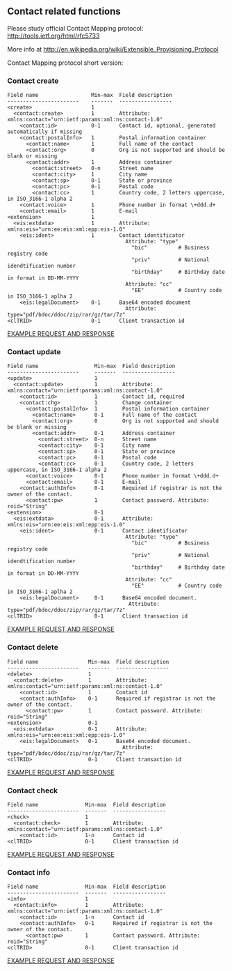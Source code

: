 ## Contact related functions

Please study official Contact Mapping protocol:
http://tools.ietf.org/html/rfc5733

More info at http://en.wikipedia.org/wiki/Extensible_Provisioning_Protocol

Contact Mapping protocol short version:

### Contact create

    Field name                 Min-max  Field description
    -----------------------    -------  -----------------
    <create>                   1     
      <contact:create>         1        Attribute: xmlns:contact="urn:ietf:params:xml:ns:contact-1.0"
        <contact:id>           0-1      Contact id, optional, generated automatically if missing
        <contact:postalInfo>   1        Postal information container
          <contact:name>       1        Full name of the contact
          <contact:org>        0        Org is not supported and should be blank or missing
          <contact:addr>       1        Address container
            <contact:street>   0-n      Street name
            <contact:city>     1        City name
            <contact:sp>       0-1      State or province
            <contact:pc>       0-1      Postal code
            <contact:cc>       1        Country code, 2 letters uppercase, in ISO_3166-1 alpha 2
        <contact:voice>        1        Phone number in format \+ddd.d+
        <contact:email>        1        E-mail
    <extension>                1       
      <eis:extdata>            1        Attribute: xmlns:eis="urn:ee:eis:xml:epp:eis-1.0"
        <eis:ident>            1        Contact identificator 
                                          Attribute: "type"
                                            "bic"          # Business registry code
                                            "priv"         # National idendtification number
                                            "birthday"     # Birthday date in format in DD-MM-YYYY
                                          Attribute: "cc"
                                            "EE"           # Country code in ISO_3166-1 aplha 2
        <eis:legalDocument>    0-1      Base64 encoded document 
                                          Attribute: type="pdf/bdoc/ddoc/zip/rar/gz/tar/7z"
    <clTRID>                   0-1      Client transaction id

[EXAMPLE REQUEST AND RESPONSE](/doc/epp-examples.md#epp-contact-with-valid-user-create-command-successfully-creates-a-contact)

### Contact update

    Field name                  Min-max  Field description
    -----------------------     -------  -----------------
    <update>                    1     
      <contact:update>          1        Attribute: xmlns:contact="urn:ietf:params:xml:ns:contact-1.0"
        <contact:id>            1        Contact id, required
        <contact:chg>           1        Change container
          <contact:postalInfo>  1        Postal information container
            <contact:name>      0-1      Full name of the contact
            <contact:org>       0        Org is not supported and should be blank or missing
            <contact:addr>      0-1      Address container
              <contact:street>  0-n      Street name
              <contact:city>    0-1      City name
              <contact:sp>      0-1      State or province
              <contact:pc>      0-1      Postal code
              <contact:cc>      0-1      Country code, 2 letters uppercase, in ISO_3166-1 alpha 2
          <contact:voice>       0-1      Phone number in format \+ddd.d+
          <contact:email>       0-1      E-mail
        <contact:authInfo>      0-1      Required if registrar is not the owner of the contact.
          <contact:pw>          1        Contact password. Attribute: roid="String"
    <extension>                 0-1       
      <eis:extdata>             0-1      Attribute: xmlns:eis="urn:ee:eis:xml:epp:eis-1.0"
        <eis:ident>             0-1      Contact identificator 
                                          Attribute: "type"
                                            "bic"          # Business registry code
                                            "priv"         # National idendtification number
                                            "birthday"     # Birthday date in format in DD-MM-YYYY
                                          Attribute: "cc"
                                            "EE"           # Country code in ISO_3166-1 aplha 2
        <eis:legalDocument>     0-1      Base64 encoded document. 
                                           Attribute: type="pdf/bdoc/ddoc/zip/rar/gz/tar/7z"
    <clTRID>                    0-1      Client transaction id


[EXAMPLE REQUEST AND RESPONSE](/doc/epp-examples.md#epp-contact-with-valid-user-update-command-is-succesful)

### Contact delete

    Field name                Min-max  Field description
    -----------------------   -------  -----------------
    <delete>                  1       
      <contact:delete>        1        Attribute: xmlns:contact="urn:ietf:params:xml:ns:contact-1.0"
        <contact:id>          1        Contact id
        <contact:authInfo>    0-1      Required if registrar is not the owner of the contact.
          <contact:pw>        1        Contact password. Attribute: roid="String"
    <extension>               0-1       
      <eis:extdata>           0-1      Attribute: xmlns:eis="urn:ee:eis:xml:epp:eis-1.0"
        <eis:legalDocument>   0-1      Base64 encoded document. 
                                         Attribute: type="pdf/bdoc/ddoc/zip/rar/gz/tar/7z"
    <clTRID>                  0-1      Client transaction id

[EXAMPLE REQUEST AND RESPONSE](/doc/epp-examples.md#epp-contact-with-valid-user-delete-command-deletes-contact)


### Contact check

    Field name               Min-max  Field description
    -----------------------  -------  -----------------
    <check>                  1       
      <contact:check>        1        Attribute: xmlns:contact="urn:ietf:params:xml:ns:contact-1.0"
        <contact:id>         1-n      Contact id 
    <clTRID>                 0-1      Client transaction id

[EXAMPLE REQUEST AND RESPONSE](/doc/epp-examples.md#epp-contact-with-valid-user-check-command-returns-info-about-contact-availability)


### Contact info

    Field name               Min-max  Field description
    -----------------------  -------  -----------------
    <info>                   1       
      <contact:info>         1        Attribute: xmlns:contact="urn:ietf:params:xml:ns:contact-1.0"
        <contact:id>         1-n      Contact id 
        <contact:authInfo>   0-1      Required if registrar is not the owner of the contact.
          <contact:pw>       1        Contact password. Attribute: roid="String"
    <clTRID>                 0-1      Client transaction id

[EXAMPLE REQUEST AND RESPONSE](/doc/epp-examples.md#epp-contact-with-valid-user-info-command-return-info-about-contact)
